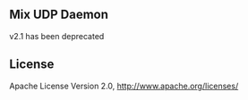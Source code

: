 ## Mix UDP Daemon

v2.1 has been deprecated

## License

Apache License Version 2.0, http://www.apache.org/licenses/
